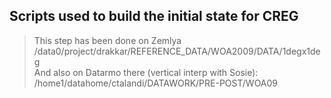 ## Scripts used to build the initial state for CREG<br>
>
>  This step has been done on Zemlya /data0/project/drakkar/REFERENCE_DATA/WOA2009/DATA/1degx1deg <br>
>  And also on Datarmo there (vertical interp with Sosie): /home1/datahome/ctalandi/DATAWORK/PRE-POST/WOA09 <br>

